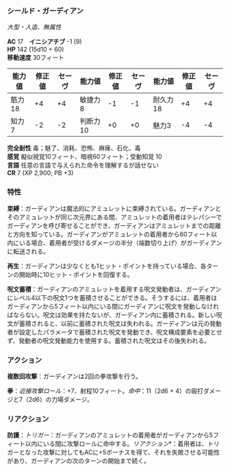 ### シールド・ガーディアン
*大型・人造、無属性*

**AC** 17　**イニシアチブ** -1 (9)  
**HP** 142 (15d10 + 60)  
**移動速度** 30フィート

| 能力値 | 修正値 | セーヴ | 能力値 | 修正値 | セーヴ | 能力値 | 修正値 | セーヴ |
|--------|--------|--------|--------|--------|--------|--------|--------|--------|
| 筋力18 | +4 | +4 | 敏捷力8 | -1 | -1 | 耐久力18 | +4 | +4 |
| 知力7 | -2 | -2 | 判断力10 | +0 | +0 | 魅力3 | -4 | -4 |

**完全耐性** 毒；魅了、消耗、恐怖、麻痺、石化、毒  
**感覚** 擬似視覚10フィート、暗視60フィート；受動知覚 10  
**言語** 任意の言語で与えられた命令を理解するが話せない  
**CR** 7 (XP 2,900; PB +3)

### 特性

**束縛**：ガーディアンは魔法的にアミュレットに束縛されている。ガーディアンとそのアミュレットが同じ次元界にある間、アミュレットの着用者はテレパシーでガーディアンを呼び寄せることができ、ガーディアンはアミュレットまでの距離と方向を知っている。ガーディアンがアミュレットの着用者から60フィート以内にいる場合、着用者が受けるダメージの半分（端数切り上げ）がガーディアンに転送される。

**再生**：ガーディアンは少なくとも1ヒット・ポイントを持っている場合、各ターンの開始時に10ヒット・ポイントを回復する。

**呪文蓄積**：ガーディアンのアミュレットを着用する呪文発動者は、ガーディアンにレベル4以下の呪文1つを蓄積させることができる。そうするには、着用者はガーディアンから5フィート以内にいる間にガーディアンに呪文を発動しなければならない。呪文は効果を持たないが、ガーディアン内に蓄積される。新しい呪文が蓄積されると、以前に蓄積された呪文は失われる。ガーディアンは元の発動者が設定したパラメータで蓄積された呪文を発動でき、呪文構成要素を必要とせず、発動者の呪文発動能力を使用する。蓄積された呪文はその後失われる。

### アクション

**複数回攻撃**：ガーディアンは2回の拳攻撃を行う。

**拳**：*近接攻撃ロール*：+7、射程10フィート。*命中*：11（2d6 + 4）の殴打ダメージと7（2d6）の力場ダメージ。

### リアクション

**防護**：*トリガー*：ガーディアンのアミュレットの着用者がガーディアンから5フィート以内にいる間に攻撃ロールに命中する。*リアクション**：着用者は、トリガーとなった攻撃に対してもACに+5ボーナスを得て、それを失敗させる可能性があり、ガーディアンの次のターンの開始まで続く。